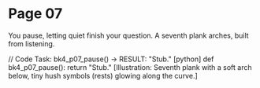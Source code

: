 # Page 07

You pause, letting quiet finish your question.
A seventh plank arches, built from listening.

// Code Task: bk4_p07_pause() → RESULT: "Stub."
[python]
def bk4_p07_pause():
    return "Stub."
[Illustration: Seventh plank with a soft arch below, tiny hush symbols (rests) glowing along the curve.]
